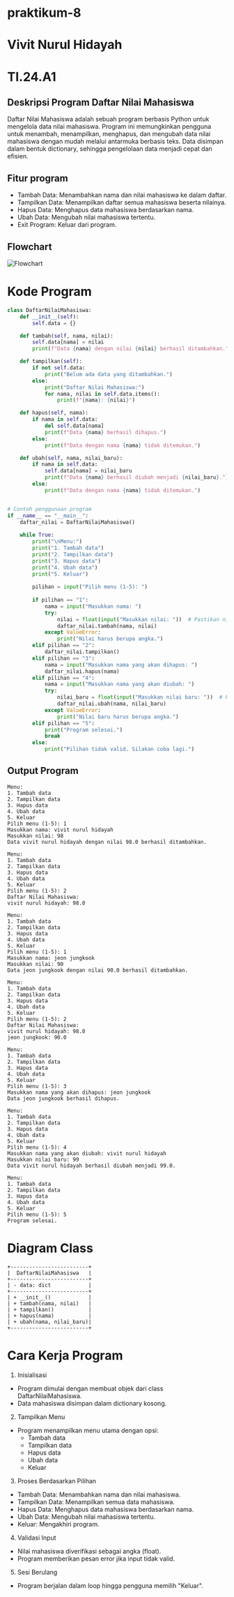 # praktikum-8
# Vivit Nurul Hidayah 
# TI.24.A1 

## Deskripsi Program Daftar Nilai Mahasiswa
Daftar Nilai Mahasiswa adalah sebuah program berbasis Python untuk mengelola data nilai mahasiswa. Program ini memungkinkan pengguna untuk menambah, menampilkan, menghapus, dan mengubah data nilai mahasiswa dengan mudah melalui antarmuka berbasis teks. Data disimpan dalam bentuk dictionary, sehingga pengelolaan data menjadi cepat dan efisien.

## Fitur program 
- Tambah Data: Menambahkan nama dan nilai mahasiswa ke dalam daftar.
- Tampilkan Data: Menampilkan daftar semua mahasiswa beserta nilainya.
- Hapus Data: Menghapus data mahasiswa berdasarkan nama.
- Ubah Data: Mengubah nilai mahasiswa tertentu.
- Exit Program: Keluar dari program.

## Flowchart 
![Flowchart](https://github.com/vivitnh23/praktikum-8/blob/main/Flowchart03.png?raw=true)

# Kode Program 
``` Python
class DaftarNilaiMahasiswa:
    def __init__(self):
        self.data = {}

    def tambah(self, nama, nilai):
        self.data[nama] = nilai
        print(f"Data {nama} dengan nilai {nilai} berhasil ditambahkan.")

    def tampilkan(self):
        if not self.data:
            print("Belum ada data yang ditambahkan.")
        else:
            print("Daftar Nilai Mahasiswa:")
            for nama, nilai in self.data.items():
                print(f"{nama}: {nilai}")

    def hapus(self, nama):
        if nama in self.data:
            del self.data[nama]
            print(f"Data {nama} berhasil dihapus.")
        else:
            print(f"Data dengan nama {nama} tidak ditemukan.")

    def ubah(self, nama, nilai_baru):
        if nama in self.data:
            self.data[nama] = nilai_baru
            print(f"Data {nama} berhasil diubah menjadi {nilai_baru}.")
        else:
            print(f"Data dengan nama {nama} tidak ditemukan.")


# Contoh penggunaan program
if __name__ == "__main__":
    daftar_nilai = DaftarNilaiMahasiswa()
    
    while True:
        print("\nMenu:")
        print("1. Tambah data")
        print("2. Tampilkan data")
        print("3. Hapus data")
        print("4. Ubah data")
        print("5. Keluar")
        
        pilihan = input("Pilih menu (1-5): ")
        
        if pilihan == "1":
            nama = input("Masukkan nama: ")
            try:
                nilai = float(input("Masukkan nilai: "))  # Pastikan nilai adalah angka
                daftar_nilai.tambah(nama, nilai)
            except ValueError:
                print("Nilai harus berupa angka.")
        elif pilihan == "2":
            daftar_nilai.tampilkan()
        elif pilihan == "3":
            nama = input("Masukkan nama yang akan dihapus: ")
            daftar_nilai.hapus(nama)
        elif pilihan == "4":
            nama = input("Masukkan nama yang akan diubah: ")
            try:
                nilai_baru = float(input("Masukkan nilai baru: "))  # Pastikan nilai baru adalah angka
                daftar_nilai.ubah(nama, nilai_baru)
            except ValueError:
                print("Nilai baru harus berupa angka.")
        elif pilihan == "5":
            print("Program selesai.")
            break
        else:
            print("Pilihan tidak valid. Silakan coba lagi.")

  ```

## Output Program 
````
Menu:
1. Tambah data
2. Tampilkan data
3. Hapus data
4. Ubah data
5. Keluar
Pilih menu (1-5): 1
Masukkan nama: vivit nurul hidayah
Masukkan nilai: 98
Data vivit nurul hidayah dengan nilai 98.0 berhasil ditambahkan.

Menu:
1. Tambah data
2. Tampilkan data
3. Hapus data
4. Ubah data
5. Keluar
Pilih menu (1-5): 2                  
Daftar Nilai Mahasiswa:
vivit nurul hidayah: 98.0

Menu:
1. Tambah data
2. Tampilkan data
3. Hapus data
4. Ubah data
5. Keluar
Pilih menu (1-5): 1
Masukkan nama: jeon jungkook
Masukkan nilai: 90
Data jeon jungkook dengan nilai 90.0 berhasil ditambahkan.

Menu:
1. Tambah data
2. Tampilkan data
3. Hapus data
4. Ubah data
5. Keluar
Pilih menu (1-5): 2
Daftar Nilai Mahasiswa:
vivit nurul hidayah: 98.0
jeon jungkook: 90.0

Menu:
1. Tambah data
2. Tampilkan data
3. Hapus data
4. Ubah data
5. Keluar
Pilih menu (1-5): 3
Masukkan nama yang akan dihapus: jeon jungkook
Data jeon jungkook berhasil dihapus.

Menu:
1. Tambah data
2. Tampilkan data
3. Hapus data
4. Ubah data
5. Keluar
Pilih menu (1-5): 4
Masukkan nama yang akan diubah: vivit nurul hidayah
Masukkan nilai baru: 99
Data vivit nurul hidayah berhasil diubah menjadi 99.0.

Menu:
1. Tambah data
2. Tampilkan data
3. Hapus data
4. Ubah data
5. Keluar
Pilih menu (1-5): 5
Program selesai.
````
# Diagram Class 
```
+-------------------------+
|  DaftarNilaiMahasiswa   |
+-------------------------+
| - data: dict            |
+-------------------------+
| + __init__()            |
| + tambah(nama, nilai)   |
| + tampilkan()           |
| + hapus(nama)           |
| + ubah(nama, nilai_baru)|
+-------------------------+
```
# Cara Kerja Program 
1. Inisialisasi
- Program dimulai dengan membuat objek dari class DaftarNilaiMahasiswa.
- Data mahasiswa disimpan dalam dictionary kosong.
2. Tampilkan Menu
- Program menampilkan menu utama dengan opsi:
    - Tambah data
    - Tampilkan data
    - Hapus data
    - Ubah data
    - Keluar
3. Proses Berdasarkan Pilihan
- Tambah Data: Menambahkan nama dan nilai mahasiswa.
- Tampilkan Data: Menampilkan semua data mahasiswa.
- Hapus Data: Menghapus data mahasiswa berdasarkan nama.
- Ubah Data: Mengubah nilai mahasiswa tertentu.
- Keluar: Mengakhiri program.
4. Validasi Input
- Nilai mahasiswa diverifikasi sebagai angka (float).
- Program memberikan pesan error jika input tidak valid.
5. Sesi Berulang
- Program berjalan dalam loop hingga pengguna memilih "Keluar".
